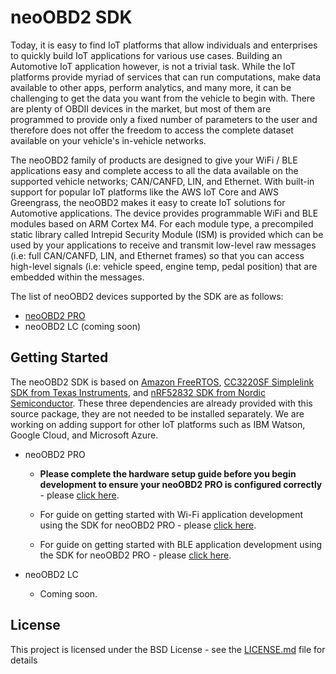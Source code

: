 # neoOBD2 SDK

Today, it is easy to find IoT platforms that allow individuals and enterprises to quickly build IoT applications for various use cases. Building an Automotive IoT application however, is not a trivial task. While the IoT platforms provide myriad of services that can run computations, make data available to other apps, perform analytics, and many more, it can be challenging to get the data you want from the vehicle to begin with. There are plenty of OBDII devices in the market, but most of them are programmed to provide only a fixed number of parameters to the user and therefore does not offer the freedom to access the complete dataset available on your vehicle's in-vehicle networks.

The neoOBD2 family of products are designed to give your WiFi / BLE applications easy and complete access to all the data available on the supported vehicle networks; CAN/CANFD, LIN, and Ethernet. With built-in support for popular IoT platforms like the AWS IoT Core and AWS Greengrass, the neoOBD2 makes it easy to create IoT solutions for Automotive applications. The device provides programmable WiFi and BLE modules based on ARM Cortex M4. For each module type, a precompiled static library called Intrepid Security Module (ISM) is provided which can be used by your applications to receive and transmit low-level raw messages (i.e: full CAN/CANFD, LIN, and Ethernet frames) so that you can access high-level signals (i.e: vehicle speed, engine temp, pedal position) that are embedded within the messages.

The list of neoOBD2 devices supported by the SDK are as follows:

* [neoOBD2 PRO](https://www.intrepidcs.com/products/vehicle-network-adapters/neoobd-2-pro/)
* neoOBD2 LC (coming soon)

## Getting Started

The neoOBD2 SDK is based on [Amazon FreeRTOS](https://aws.amazon.com/documentation/freertos/), [CC3220SF Simplelink SDK from Texas Instruments](http://www.ti.com/tool/SIMPLELINK-CC3220-SDK), and [nRF52832 SDK from Nordic Semiconductor](https://www.nordicsemi.com/eng/Products/Bluetooth-low-energy/nRF52832). These three dependencies are already provided with this source package, they are not needed to be installed separately. We are working on adding support for other IoT platforms such as IBM Watson, Google Cloud, and Microsoft Azure.

* neoOBD2 PRO

	* **Please complete the hardware setup guide before you begin development to ensure your neoOBD2 PRO is configured correctly** - please [click here](docs/neoobd2_pro/readme/OBD2PRO_HW_SETUP_GUIDE.md).

	* For guide on getting started with Wi-Fi application development using the SDK for neoOBD2 PRO - please [click here](docs/neoobd2_pro/readme/OBD2PRO_WIFI_GETTING_STARTED.md).

	* For guide on getting started with BLE application development using the SDK for neoOBD2 PRO - please [click here](docs/neoobd2_pro/readme/OBD2PRO_BLE_GETTING_STARTED.md).

* neoOBD2 LC

    * Coming soon.

## License

This project is licensed under the BSD License - see the [LICENSE.md](LICENSE.md) file for details